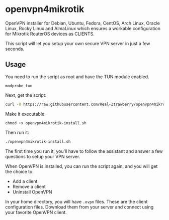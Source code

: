 # openvpn4mikrotik

OpenVPN installer for Debian, Ubuntu, Fedora, CentOS, Arch Linux, Oracle Linux, Rocky Linux and AlmaLinux which ensures a workable configuration for Mikrotik RouterOS devices as CLIENTS.

This script will let you setup your own secure VPN server in just a few seconds.

## Usage

You need to run the script as root and have the TUN module enabled.
```
modprobe tun
```
Next, get the script:

```bash
curl -O https://raw.githubusercontent.com/Real-Ztrawberry/openvpn4mikrotik/master/openvpn4mikrotik-install.sh
```

Make it executable:
```
chmod +x openvpn4mikrotik-install.sh
```

Then run it:

```sh
./openvpn4mikrotik-install.sh
```

The first time you run it, you'll have to follow the assistant and answer a few questions to setup your VPN server.

When OpenVPN is installed, you can run the script again, and you will get the choice to:

- Add a client
- Remove a client
- Uninstall OpenVPN

In your home directory, you will have `.ovpn` files. These are the client configuration files. Download them from your server and connect using your favorite OpenVPN client.

